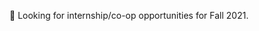
🏦 Looking for internship/co-op opportunities for Fall 2021.  


<!--
**BrewedCoffee/BrewedCoffee** is a ✨ _special_ ✨ repository because its `README.md` (this file) appears on your GitHub profile.
